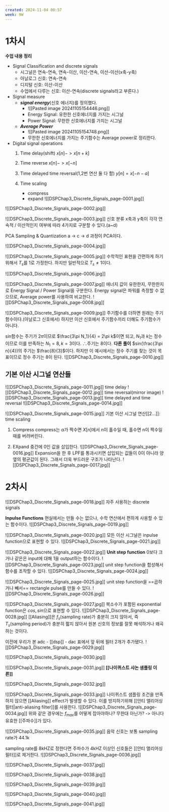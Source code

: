 ```yaml
---
created: 2024-11-04 00:57
week: 9W
---
```


# 1차시
**수업 내용 정리**
- Signal Classification and discrete signals
	- 시그널은 연속-연속, 연속-이산, 이산-연속, 이산-이산(x축-y축)
	- 아날로그 신호: 연속-연속
	- 디지털 신호: 이산-이산
	- 수업에서 다루는 신호: 이산-연속(discrete signals라고 부른다.)
- Signal measure
	- ***signal energy***(신호 에너지)를 정의했다.
		- ![[Pasted image 20241105154446.png]]
		- Energy Signal: 유한한 신호에너지를 가지는 시그널
		- Power Signal: 무한한 신호에너지를 가지는 시그널
	- ***Average Power***
		- ![[Pasted image 20241105154748.png]]
		- 무한한 신호에너지를 가지는 주기함수는 Average power로 정리한다.
- Digital signal operations
	1. Time delay(shift)
		$x[n] -> x[n+k]$
	2. Time reverse
		$x[n] -> x[-n]$
	3. Time delayed time reversal(1,2번 연산 둘 다 함)
		$y[n]=x[-n-a]$

	4. Time scaling
		- compress
		- expand
 ![[DSPChap3_Discrete_Signals_page-0001.jpg]]

![[DSPChap3_Discrete_Signals_page-0002.jpg]]

![[DSPChap3_Discrete_Signals_page-0003.jpg]]
신호 분류
x축과 y축이 각각 연속적 / 이산적인지 여부에 따라 4가지로 구분할 수 있다.(a~d)

PCA
	Sampling & Quantization
	a -> c -> d 과정이 PCA이다.

![[DSPChap3_Discrete_Signals_page-0004.jpg]]

![[DSPChap3_Discrete_Signals_page-0005.jpg]]
수학적인 표현을 간편하게 하기 위해서 $T_s$를 1로 가정한다.
하지만 일반적으로 $T_s\neq1$이다.

![[DSPChap3_Discrete_Signals_page-0006.jpg]]

![[DSPChap3_Discrete_Signals_page-0007.jpg]]
에너지 값이 유한한지, 무한한지로 Energy Signal / Power Signal을 구분한다.
Energy signal은 파워를 측정할 수 없으므로, Average power를 사용하여 비교한다.
![[DSPChap3_Discrete_Signals_page-0008.jpg]]

![[DSPChap3_Discrete_Signals_page-0009.jpg]]
주기함수를 더하면 원래는 주기함수이다.(아날로그 신호에서)
하지만 이산 신호에서 주기함수끼리 더해도 주기함수가 아니다.

sin함수는 주기가 $2\pi$이므로 $\frac{3\pi N_1}{4} = 2\pi k$이면 되고, $N_1$과 $k$는 정수이므로 이를 만족하는 $N_1 = 8, k = 3$이다. $\therefore$주기는 8이다.
	**다른 풀이**
		$sin(\frac{3\pi n}{4})의 주기는 $\frac{8}{3}$이다. 하지만 이 예시에서는 정수 주기를 찾는 것이 목표이므로 정수 주기는 8이 된다.
![[DSPChap3_Discrete_Signals_page-0010.jpg]]

## 기본 이산 시그널 연산들
![[DSPChap3_Discrete_Signals_page-0011.jpg]]
time delay
![[DSPChap3_Discrete_Signals_page-0012.jpg]]
time reversal(mirror image)
![[DSPChap3_Discrete_Signals_page-0013.jpg]]
time delayed and time reversal
![[DSPChap3_Discrete_Signals_page-0014.jpg]]

![[DSPChap3_Discrete_Signals_page-0015.jpg]]
기본 이산 시그널 연산[[2...]]: time scaling
1. Compress
	compress는 $\alpha$가 짝수면 $X[n]$에서 n이 홀수일 때, 홀수면 n이 짝수일 때를 버려버린다.

2. EXpand
	중간에 0인 값을 삽입한다.
![[DSPChap3_Discrete_Signals_page-0016.jpg]]
Expansion을 한 후 LPF를 통과시키면 삽입되는 값들이 0이 아니라 양옆의 평균값이 된다.
그래서 더욱 부드러운 구조가 나타난다.
![[DSPChap3_Discrete_Signals_page-0017.jpg]]

# 2차시
![[DSPChap3_Discrete_Signals_page-0018.jpg]]
자주 사용하는 discrete signals


**Inpulse Functions**
현실에서는 만들 수는 없으나, 수학 연산에서 편하게 사용할 수 있는 함수이다.
![[DSPChap3_Discrete_Signals_page-0019.jpg]]

![[DSPChap3_Discrete_Signals_page-0020.jpg]]
모든 이산 시그널은 inpulse function으로 표현할 수 있다.
![[DSPChap3_Discrete_Signals_page-0021.jpg]]

![[DSPChap3_Discrete_Signals_page-0022.jpg]]
**Unit step function**
0보다 크거나 같은은 input에 대해 1을 output하는 함수이다.
![[DSPChap3_Discrete_Signals_page-0023.jpg]]
unit step function을 합성해서 함수를 조작할 수 있다.
![[DSPChap3_Discrete_Signals_page-0024.jpg]]

![[DSPChap3_Discrete_Signals_page-0025.jpg]]
unit step function을 ==곱하거나 빼서== rectangle pulse를 만들 수 있다.
![[DSPChap3_Discrete_Signals_page-0026.jpg]]

![[DSPChap3_Discrete_Signals_page-0027.jpg]]
복소수가 포함된 exponential function은 $cos, sin$으로 표현할 수 있다.
![[DSPChap3_Discrete_Signals_page-0028.jpg]]
[[Aliasing]]은 $f_s$(sampling rate)가 충분히 크지 않아서, 즉 $T_s$(sampling period)가 충분히 짧지 않아서 원본 신호의 정보를 잘못 해석하거나 왜곡하는 것이다.

이전에 우리가 본 adc - [[dsp]] - dac 표에서 앞 뒤에 필터 2개가 추가됐다.
![[DSPChap3_Discrete_Signals_page-0029.jpg]]

![[DSPChap3_Discrete_Signals_page-0030.jpg]]

![[DSPChap3_Discrete_Signals_page-0031.jpg]]
**[[나이퀴스트 샤논 샘플링 이론]]**

![[DSPChap3_Discrete_Signals_page-0032.jpg]]

![[DSPChap3_Discrete_Signals_page-0033.jpg]]
나이퀴스트 샘플링 조건을 만족하지 않으면 [[Aliasing]] effect가 발생할 수 있다.
이를 방지하기위해 [[안티 앨리어싱 필터|anti-aliasing filter]]를 사용한다.
![[DSPChap3_Discrete_Signals_page-0034.jpg]]
위와 같은 경우에는 $f_{max}$를 어떻게 잡아야하나? 무한대 아닌가? -> 아니다 유효한 [[주파수]]가 있다.

![[DSPChap3_Discrete_Signals_page-0035.jpg]]
음악 신호는 보통 sampling rate가 44.1k

sampling rate를 8kHZ로 정한다면 주파수가 4kHZ 이상인 신호들은 [[안티 앨리어싱 필터]]로 제거한다.
![[DSPChap3_Discrete_Signals_page-0036.jpg]]

![[DSPChap3_Discrete_Signals_page-0037.jpg]]

![[DSPChap3_Discrete_Signals_page-0038.jpg]]

![[DSPChap3_Discrete_Signals_page-0039.jpg]]

![[DSPChap3_Discrete_Signals_page-0040.jpg]]

![[DSPChap3_Discrete_Signals_page-0041.jpg]]